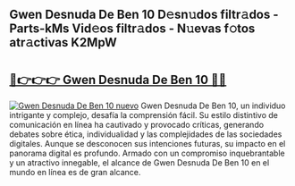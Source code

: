 ## Gwen Desnuda De Ben 10 D𝚎sn𝚞dos filtr𝚊dos - Parts-kMs Vid𝚎os filtr𝚊dos - N𝚞evas f𝚘tos atr𝚊ctivas K2MpW

# <h2><a href="http://mbavm3c.tromn.icu/?c=Gwen+Desnuda+De+Ben+10">🔗👉👉👉 Gwen Desnuda De Ben 10 🔗🔗</a></h2>

[![Gwen Desnuda De Ben 10 nuevo](https://i.imgur.com/pEAQMta.gif)](http://mbavm3c.tromn.icu/?c=Gwen+Desnuda+De+Ben+10)
Gwen Desnuda De Ben 10, un individuo intrigante y complejo, desafía la comprensión fácil. Su estilo distintivo de comunicación en línea ha cautivado y provocado críticas, generando debates sobre ética, individualidad y las complejidades de las sociedades digitales. Aunque se desconocen sus intenciones futuras, su impacto en el panorama digital es profundo. Armado con un compromiso inquebrantable y un atractivo innegable, el alcance de Gwen Desnuda De Ben 10 en el mundo en línea es de gran alcance.
